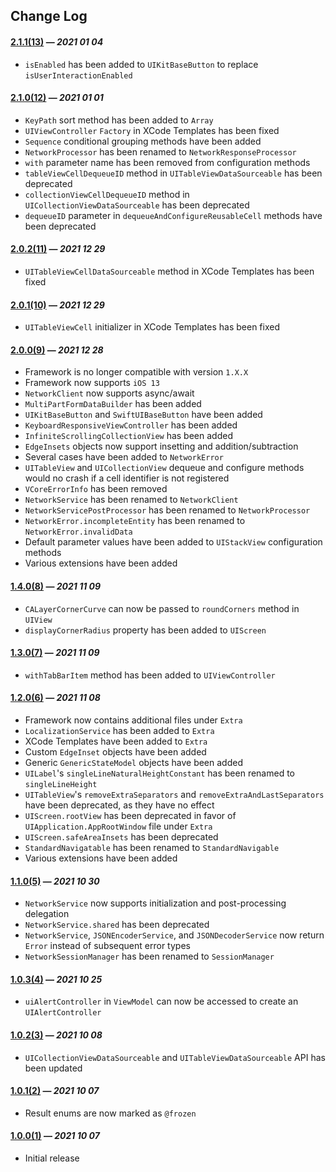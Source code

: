 ## Change Log

#### [2.1.1(13)](https://github.com/VakhoKontridze/VCore/releases/download/2.1.1/VCore.xcframework.zip) — *2021 01 04*

- `isEnabled` has been added to `UIKitBaseButton` to replace `isUserInteractionEnabled` 

#### [2.1.0(12)](https://github.com/VakhoKontridze/VCore/releases/download/2.1.0/VCore.xcframework.zip) — *2021 01 01*

- `KeyPath` sort method has been added to `Array`
- `UIViewController` `Factory` in XCode Templates has been fixed
- `Sequence` conditional grouping methods have been added
- `NetworkProcessor` has been renamed to `NetworkResponseProcessor`
- `with` parameter name has been removed from configuration methods
- `tableViewCellDequeueID` method in `UITableViewDataSourceable` has been deprecated
- `collectionViewCellDequeueID` method in `UICollectionViewDataSourceable` has been deprecated
- `dequeueID` parameter in `dequeueAndConfigureReusableCell` methods have been deprecated

#### [2.0.2(11)](https://github.com/VakhoKontridze/VCore/releases/download/2.0.2/VCore.xcframework.zip) — *2021 12 29*

- `UITableViewCellDataSourceable` method in XCode Templates has been fixed

#### [2.0.1(10)](https://github.com/VakhoKontridze/VCore/releases/download/2.0.1/VCore.xcframework.zip) — *2021 12 29*

- `UITableViewCell` initializer in XCode Templates has been fixed

#### [2.0.0(9)](https://github.com/VakhoKontridze/VCore/releases/download/2.0.0/VCore.xcframework.zip) — *2021 12 28*

- Framework is no longer compatible with version `1.X.X`
- Framework now supports `iOS 13`
- `NetworkClient` now supports async/await
- `MultiPartFormDataBuilder` has been added
- `UIKitBaseButton` and `SwiftUIBaseButton` have been added
- `KeyboardResponsiveViewController` has been added
- `InfiniteScrollingCollectionView` has been added
- `EdgeInsets` objects now support insetting and addition/subtraction
- Several cases have been added to `NetworkError`
- `UITableView` and `UICollectionView` dequeue and configure methods would no crash if a cell identifier is not registered
- `VCoreErrorInfo` has been removed
- `NetworkService` has been renamed to `NetworkClient`
- `NetworkServicePostProcessor` has been renamed to `NetworkProcessor`
- `NetworkError.incompleteEntity` has been renamed to `NetworkError.invalidData`
- Default parameter values have been added to `UIStackView` configuration methods
- Various extensions have been added

#### [1.4.0(8)](https://github.com/VakhoKontridze/VCore/releases/download/1.4.0/VCore.xcframework.zip) — *2021 11 09*

- `CALayerCornerCurve` can now be passed to `roundCorners` method in `UIView`
- `displayCornerRadius` property has been added to `UIScreen`

#### [1.3.0(7)](https://github.com/VakhoKontridze/VCore/releases/download/1.3.0/VCore.xcframework.zip) — *2021 11 09*

- `withTabBarItem` method has been added to `UIViewController`

#### [1.2.0(6)](https://github.com/VakhoKontridze/VCore/releases/download/1.2.0/VCore.xcframework.zip) — *2021 11 08*

- Framework now contains additional files under `Extra`
- `LocalizationService` has been added to `Extra`
- XCode Templates have been added to `Extra`
- Custom `EdgeInset` objects have been added
- Generic `GenericStateModel` objects have been added
- `UILabel`'s `singleLineNaturalHeightConstant` has been renamed to `singleLineHeight`
- `UITableView`'s `removeExtraSeparators` and `removeExtraAndLastSeparators` have been deprecated, as they have no effect
- `UIScreen.rootView` has been deprecated in favor of `UIApplication.AppRootWindow` file under `Extra`
- `UIScreen.safeAreaInsets` has been deprecated
- `StandardNavigatable` has been renamed to `StandardNavigable`
- Various extensions have been added

#### [1.1.0(5)](https://github.com/VakhoKontridze/VCore/releases/download/1.1.0/VCore.xcframework.zip) — *2021 10 30*

- `NetworkService` now supports initialization and post-processing delegation
- `NetworkService.shared` has been deprecated
- `NetworkService`, `JSONEncoderService`, and `JSONDecoderService` now return `Error` instead of subsequent error types
- `NetworkSessionManager` has been renamed to `SessionManager`

#### [1.0.3(4)](https://github.com/VakhoKontridze/VCore/releases/download/1.0.3/VCore.xcframework.zip) — *2021 10 25*

- `uiAlertController` in `ViewModel` can now be accessed to create an `UIAlertController`

#### [1.0.2(3)](https://github.com/VakhoKontridze/VCore/releases/download/1.0.2/VCore.xcframework.zip) — *2021 10 08*

- `UICollectionViewDataSourceable` and `UITableViewDataSourceable` API has been updated

#### [1.0.1(2)](https://github.com/VakhoKontridze/VCore/releases/download/1.0.1/VCore.xcframework.zip) — *2021 10 07*

- Result enums are now marked as `@frozen`

#### [1.0.0(1)](https://github.com/VakhoKontridze/VCore/releases/download/1.0.0/VCore.xcframework.zip) — *2021 10 07*

- Initial release
